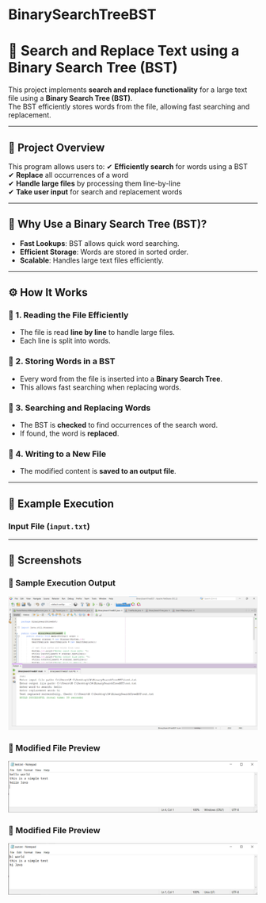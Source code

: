 
# BinarySearchTreeBST

# 🌳 Search and Replace Text using a Binary Search Tree (BST)
This project implements **search and replace functionality** for a large text file using a **Binary Search Tree (BST)**.  
The BST efficiently stores words from the file, allowing fast searching and replacement.

---

## 📌 Project Overview
This program allows users to:
✔ **Efficiently search** for words using a BST  
✔ **Replace** all occurrences of a word  
✔ **Handle large files** by processing them line-by-line  
✔ **Take user input** for search and replacement words  

---

## 🎯 Why Use a Binary Search Tree (BST)?
- **Fast Lookups**: BST allows quick word searching.  
- **Efficient Storage**: Words are stored in sorted order.  
- **Scalable**: Handles large text files efficiently.  

---

## ⚙️ How It Works
### 🔹 1. Reading the File Efficiently
- The file is read **line by line** to handle large files.
- Each line is split into words.

### 🔹 2. Storing Words in a BST
- Every word from the file is inserted into a **Binary Search Tree**.
- This allows fast searching when replacing words.

### 🔹 3. Searching and Replacing Words
- The BST is **checked** to find occurrences of the search word.
- If found, the word is **replaced**.

### 🔹 4. Writing to a New File
- The modified content is **saved to an output file**.

---

## 🚀 Example Execution
### **Input File (`input.txt`)**







---

## 📸 Screenshots
### 🔹 Sample Execution Output  
![Execution](ScreenShoot/1.png)

### 🔹 Modified File Preview  
![Modified input file File](ScreenShoot/inputFile.png)

### 🔹 Modified File Preview  
![Modified File outPut file](ScreenShoot/outputFile.png)

